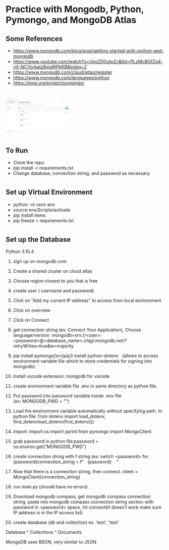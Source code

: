 # Practice with Mongodb, Python, Pymongo, and MongoDB Atlas


## Some References


* https://www.mongodb.com/blog/post/getting-started-with-python-and-mongodb
* https://www.youtube.com/watch?v=UpsZDGutpZc&list=PLzMcBGfZo4-nX-NCYorkatzBxjqRlPkKB&index=2
* https://www.mongodb.com/cloud/atlas/register
* https://www.mongodb.com/languages/python
* https://pypi.org/project/pymongo/

#
<img src="images/screenshot.png" width="200">

#
## To Run
* Clone the repo
* pip install -r requirements.txt
* Change database, connection string, and password as necessary


#
## Set up Virtual Environment
* python -m venv env
* source env/Scripts/activate
* pip install items
* pip freeze > requirements.txt
#
## Set up the Database
Python 3.10.4

1. sign up on mongodb.com
2. Create a shared cluster on cloud atlas
3. Choose region closest to you that is free
4. create user ( username and password)

5. Click on "Add my current IP address" to access from local environment
6. Click on overview
7. Click on Connect
8. get connection string (ex: Connect Your Application), Choose language/version 
mongodb+srv://\<user\>:\<password\>@\<database_name\>.chjgl.mongodb.net/?retryWrites=true&w=majority
9. pip install pymongo[srv]pip3 install python-dotenv   (allows to access environment variable file which to store credentials for signing into mongodb).
10. Install vscode extension: mongodb for vscode
11. create environment variable file .env in same directory as python file. 
12. Put password into password variable inside .env file (ex: MONGODB_PWD = "")
13. Load the environment variable automatically without specifying path. In python file: from dotenv import load_dotenv, find_dotenvload_dotenv(find_dotenv())
14. import:
import os
import pprint
from pymongo import MongoClient

15. grab password in python file:password = os.environ.get("MONGODB_PWD")

16. create connection string with f string (ex: switch \<password\> for {password}connection_string = f"   {password}    "
17. Now that there is a connection string, then connect.
client = MongoClient(connection_string)

18. run main.py (should have no errors).
19. Download mongodb compass, get mongodb compass connection string, paste into mongodb compass connection string section with password in \<password\> space, hit connect(if doesn't work make sure IP address is in the IP access list)
20. create database (db and collection) ex: 'test', 'test'




Database
    ^
   Collections
       ^
      Documents

MongoDB uses BSON, very similar to JSON


